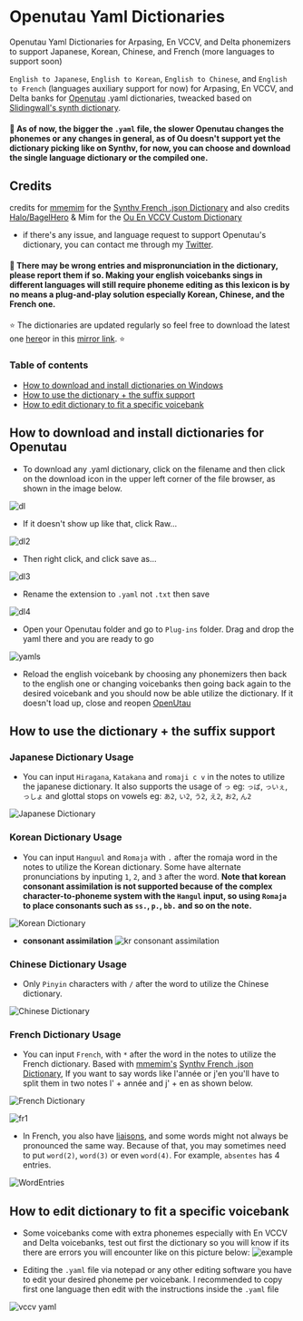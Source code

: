 # Openutau Yaml Dictionaries
Openutau Yaml Dictionaries for Arpasing, En VCCV, and Delta phonemizers to support Japanese, Korean, Chinese, and French (more languages to support soon)

`English to Japanese`, `English to Korean`, `English to Chinese`, and `English to French` (languages auxiliary support for now) for Arpasing, En VCCV, and Delta banks for [Openutau](https://www.openutau.com/) .yaml dictionaries, tweacked based on [Slidingwall's synth dictionary](https://github.com/Slidingwall/synthv-dictionaries).

#### 📍 As of now, the bigger the `.yaml` file, the slower Openutau changes the phonemes or any changes in general, as of Ou doesn't support yet the dictionary picking like on Synthv, for now, you can choose and download the single language dictionary or the compiled one.

## Credits
credits for [mmemim](https://github.com/mmemim) for the [Synthv French .json Dictionary](https://github.com/mmemim/OpenUTAU-French-Dictionary) and also credits [Halo/BagelHero](https://github.com/BagelHero) & Mim for the [Ou En VCCV Custom Dictionary](https://github.com/mmemim/OU-EN-VCCV-Custom-Dictionary)

- if there's any issue, and language request to support Openutau's dictionary, you can contact me through my [Twitter](https://twitter.com/cadlaxa).

#### 📍 There may be wrong entries and mispronunciation in the dictionary, please report them if so. Making your english voicebanks sings in different languages will still require phoneme editing as this lexicon is by no means a plug-and-play solution especially Korean, Chinese, and the French one.

⭐ The dictionaries are updated regularly so feel free to download the latest one [here]()or in this [mirror link](https://mega.nz/folder/BjhATYZb#s3dYIDZxlBRG7TF0QBG6Xw). ⭐

### Table of contents
- [How to download and install dictionaries on Windows](https://github.com/Cadlaxa/Openutau-Yaml-Dictionaries/edit/main/README.md#how-to-download-and-install-dictionaries-for-openutau)
- [How to use the dictionary + the suffix support](https://github.com/Cadlaxa/Openutau-Yaml-Dictionaries/edit/main/README.md#how-to-use-the-dictionary--the-suffix-support)
- [How to edit dictionary to fit a specific voicebank](https://github.com/Cadlaxa/Openutau-Yaml-Dictionaries/edit/main/README.md#how-to-edit-dictionary-to-fit-a-specific-voicebank)


## How to download and install dictionaries for Openutau

- To download any .yaml dictionary, click on the filename and then click on the download icon in the upper left corner of the file browser, as shown in the image below.

![dl](https://user-images.githubusercontent.com/92255161/216503673-be812287-8c2f-42f8-82dd-a108b9eceb52.png)

- If it doesn't show up like that, click Raw...


![dl2](https://user-images.githubusercontent.com/92255161/216503748-3cfe3a8e-33ff-4213-9cf5-7e741f78baa0.png)

- Then right click, and click save as...


![dl3](https://user-images.githubusercontent.com/92255161/216503826-ba5c7f96-dcbe-4022-91d1-99b5e4a140ef.png)

- Rename the extension to `.yaml` not `.txt` then save


![dl4](https://user-images.githubusercontent.com/92255161/216503933-00dbda4e-d280-4f4f-84e2-e9f08f753a16.png)

-  Open your Openutau folder and go to `Plug-ins` folder. Drag and drop the yaml there and you are ready to go

![yamls](https://user-images.githubusercontent.com/92255161/216483581-7249910a-e9f1-4af0-ae3f-ac197c1250e9.png)


- Reload the english voicebank by choosing any phonemizers then back to the english one or changing voicebanks then going back again to the desired voicebank and you should now be able utilize the dictionary. If it doesn't load up, close and reopen [OpenUtau](https://www.openutau.com/)

## How to use the dictionary + the suffix support

### Japanese Dictionary Usage
- You can input `Hiragana`, `Katakana` and `romaji c v` in the notes to utilize the japanese dictionary. It also supports the usage of `っ` eg: `っば`, `っいぇ`, `っしょ` and glottal stops on vowels eg: `あ2`, `い2`, `う2`, `え2`, `お2`, `ん2`

![Japanese Dictionary](https://user-images.githubusercontent.com/92255161/216487321-01cbc836-a4b1-4b4a-a368-29fa2eb18745.png)

### Korean Dictionary Usage
- You can input `Hanguul` and `Romaja` with `.` after the romaja word in the notes to utilize the Korean dictionary. Some have alternate pronunciations by inputing `1`, `2`, and `3` after the word. **Note that korean consonant assimilation is not supported because of the complex character-to-phoneme system with the `Hangul` input, so using `Romaja` to place consonants such as `ss.`, `p.`, `bb.` and so on the note.**

![Korean Dictionary](https://user-images.githubusercontent.com/92255161/216488297-f4c373c8-595f-4f10-9abf-31f09916cd62.png)

- **consonant assimilation**
![kr consonant assimilation](https://user-images.githubusercontent.com/92255161/216489533-014c19a7-f41f-4524-b5c7-92aed36601c2.png)

### Chinese Dictionary Usage
- Only `Pinyin` characters with `/` after the word to utilize the Chinese dictionary.
 
![Chinese Dictionary](https://user-images.githubusercontent.com/92255161/216489976-4335a8b9-6b5e-407b-9e53-ea738bb194b9.png)


### French Dictionary Usage
- You can input `French`, with `*` after the word in the notes to utilize the French dictionary. Based with [mmemim's](https://github.com/mmemim) [Synthv French .json Dictionary](https://github.com/mmemim/OpenUTAU-French-Dictionary), If you want to say words like l'année or j'en you'll have to split them in two notes l' + année and j' + en as shown below.

![French Dictionary](https://user-images.githubusercontent.com/92255161/216492460-20da6e8a-940c-44e4-b115-3b4bfb727788.png)

![fr1](https://user-images.githubusercontent.com/92255161/216493122-26d897c0-3c19-4b3e-aeba-236e294ae08f.png)


- In French, you also have [liaisons](https://en.wikipedia.org/wiki/Liaison_(French)), and some words might not always be pronounced the same way. Because of that, you may sometimes need to put `word(2)`, `word(3)` or even `word(4)`. For example, `absentes` has 4 entries.

![WordEntries](https://i.imgur.com/MsXgO0o.png)

## How to edit dictionary to fit a specific voicebank
- Some voicebanks come with extra phonemes especially with En VCCV and Delta voicebanks, test out first the dictionary so you will know if its there are errors you will encounter like on this picture below:
![example](https://user-images.githubusercontent.com/92255161/216491969-82eb325e-9077-423d-97c6-2ab73f5b1caa.png)

- Editing the `.yaml` file via notepad or any other editing software you have to edit your desired phoneme per voicebank. I recommended to copy first one language then edit with the instructions inside the `.yaml` file

![vccv yaml](https://user-images.githubusercontent.com/92255161/216492284-95afa267-ead7-4703-9722-a7a0dba1084f.png)
